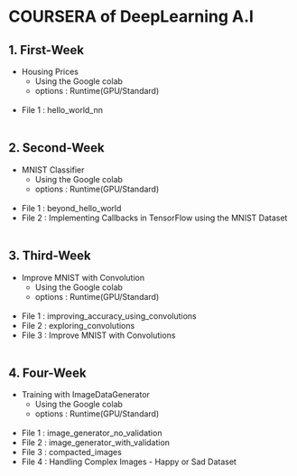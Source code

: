 # COURSERA of DeepLearning A.I

## 1. First-Week
- Housing Prices
    - Using the Google colab 
    - options : Runtime(GPU/Standard)
<br></br>
- File 1 : hello_world_nn
<br></br>

## 2. Second-Week
- MNIST Classifier
    - Using the Google colab 
    - options : Runtime(GPU/Standard)
<br></br>
- File 1 : beyond_hello_world
- File 2 : Implementing Callbacks in TensorFlow using the MNIST Dataset
<br></br>

## 3. Third-Week
- Improve MNIST with Convolution
    - Using the Google colab 
    - options : Runtime(GPU/Standard)
<br></br>
- File 1 : improving_accuracy_using_convolutions
- File 2 : exploring_convolutions
- File 3 : Improve MNIST with Convolutions
<br></br>

## 4. Four-Week
- Training with ImageDataGenerator
    - Using the Google colab
    - options : Runtime(GPU/Standard)
<br></br>
- File 1 : image_generator_no_validation
- File 2 : image_generator_with_validation
- File 3 : compacted_images
- File 4 : Handling Complex Images - Happy or Sad Dataset
<br></br>